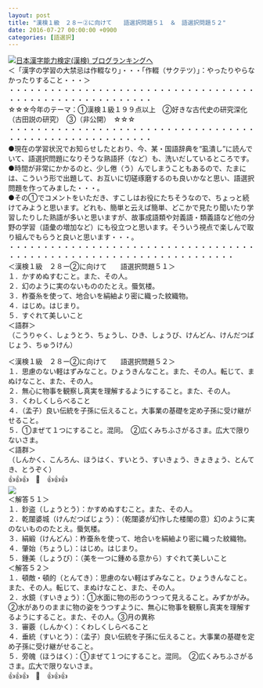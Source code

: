 ```yaml
---
layout: post
title: "漢検１級　２８ー②に向けて　　語選択問題５１　＆　語選択問題５２"
date: 2016-07-27 00:00:00 +0900
categories: [語選択]
---
```


[![](/syuusyuu9701/assets/images/漢検１級-２８ー②に向けて-語選択問題５１-＆-語選択問題５２-br_c_3028_1.gif)](http://blog.with2.net/link.php?1659096:3028 "日本漢字能力検定(漢検) ブログランキングへ")[日本漢字能力検定(漢検) ブログランキングへ](http://blog.with2.net/link.php?1659096:3028)  
＜「漢字の学習の大禁忌は作輟なり」・・・「作輟（サクテツ）」：やったりやらなかったりすること・・・＞  
・・・・・・・・・・・・・・・・・・・・・・・・・・・・・・・・・・・・・・・・・・・・・・・・・・・・・・・・・  
☆☆☆今年のテーマ：①漢検１級１９９点以上　②好きな古代史の研究深化（古田説の研究）　③（非公開）　☆☆☆　　  
・・・・・・・・・・・・・・・・・・・・・・・・・・・・・・・・・・・・・・・・・・・・・・・・・・・・・・・・・  
●現在の学習状況でお知らせしたとおり、今、某・国語辞典を“虱潰し”に読んでいて、語選択問題になりそうな熟語抔（など）も、洗いだしているところです。  
●時間が非常にかかるのと、少し倦（う）んでしまうこともあるので、たまには、こういう形で出題して、お互いに切磋琢磨するのも良いかなと思い、語選択問題を作ってみました・・・。  
●その①でコメントをいただき、すこしはお役にたちそうなので、ちょっと続けてみようと思います。どれも、簡単と云えば簡単、どこかで見たり聞いたり学習したりした熟語が多いと思いますが、故事成語類や対義語・類義語など他の分野の学習（語彙の増加など）にも役立つと思います。そういう視点で楽しんで取り組んでもらうと良いと思います・・・。  
・・・・・・・・・・・・・・・・・・・・・・・・・・・・・・・・・・・・・・・・・・・・・・・・・・・・・・・・・・・・・・・・・・・・・  
＜漢検１級　２８ー②に向けて　　語選択問題５１＞  
１．かすめぬすむこと。また、その人。  
２．幻のように実のないもののたとえ。蜃気楼。  
３．柞蚕糸を使って、地合いを絹紬より密に織った紋織物。  
４．はじめ。はじまり。  
５．すぐれて美しいこと  
＜語群＞  
（こうりゃく、しょうとう、ちょうし、ひき、しょうび、けんどん、けんだつばじょう、ちゅうけん）  
  
＜漢検１級　２８ー②に向けて　　語選択問題５２＞  
１．思慮のない軽はずみなこと。ひょうきんなこと。また、その人。転じて、まぬけなこと、また、その人。  
２．無心に物事を観察し真実を理解するようにすること。また、その人。  
３．くわしくしらべること  
４．（孟子）良い伝統を子孫に伝えること。大事業の基礎を定め子孫に受け継がせること。  
５．①まぜて１つにすること。混同。　②広くみちふさがるさま。広大で限りないさま。  
＜語群＞  
（しんかく、こんろん、ほうはく、すいとう、すいきょう、きょきょう、とんてき、とうぞく）  
👍👍👍　🐒　👍👍👍  
![](/syuusyuu9701/assets/images/漢検１級-２８ー②に向けて-語選択問題５１-＆-語選択問題５２-1925a789ac56d62a04de4a3d8802168e.png)  
＜解答５１＞  
１．鈔盗（しょうとう）：かすめぬすむこと。また、その人。  
２．乾闥婆城（けんだつばじょう）：（乾闥婆が幻作した楼閣の意）幻のように実のないもののたとえ。蜃気楼。  
３．絹緞（けんどん）：柞蚕糸を使って、地合いを絹紬より密に織った紋織物。  
４．肇始（ちょうし）：はじめ。はじまり。  
５．鍾美（しょうび）：（美を一つに鍾める意から）すぐれて美しいこと  
＜解答５２＞  
１．頓敵・頓的（とんてき）：思慮のない軽はずみなこと。ひょうきんなこと。また、その人。転じて、まぬけなこと、また、その人。  
２．水鏡（すいきょう）：①水面に物の形のうつって見えること。みずかがみ。　②水がありのままに物の姿をうつすように、無心に物事を観察し真実を理解するようにすること。また、その人。③月の異称  
３．審覈（しんかく）：くわしくしらべること  
４．垂統（すいとう）：（孟子）良い伝統を子孫に伝えること。大事業の基礎を定め子孫に受け継がせること。  
５．旁魄（ほうはく）：①まぜて１つにすること。混同。　②広くみちふさがるさま。広大で限りないさま。  
👍👍👍　🐒　👍👍👍  
  
  